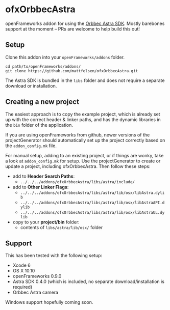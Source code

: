 # ofxOrbbecAstra

openFrameworks addon for using the [Orbbec Astra SDK](https://orbbec3d.com/develop/). Mostly barebones support at the moment – PRs are welcome to help build this out!

## Setup

Clone this addon into your `openFrameworks/addons` folder.

```
cd path/to/openFrameworks/addons/
git clone https://github.com/mattfelsen/ofxOrbbecAstra.git
```

The Astra SDK is bundled in the `libs` folder and does not require a separate download or installation.

## Creating a new project

The easiest approach is to copy the example project, which is already set up with the correct header & linker paths, and has the dynamic libraries in the `bin` folder of the application.

If you are using openFrameworks from github, newer versions of the projectGenerator should automatically set up the project correctly based on the `addon_config.mk` file.

For manual setup, adding to an existing project, or if things are wonky, take a look at `addon_config.mk` for setup. Use the projectGenerator to create or update a project, including ofxOrbbecAstra. Then follow these steps:

- add to **Header Search Paths**:
  - `../../../addons/ofxOrbbecAstra/libs/astra/include/`
- add to **Other Linker Flags**:
  - `../../../addons/ofxOrbbecAstra/libs/astra/lib/osx/libAstra.dylib`
  - `../../../addons/ofxOrbbecAstra/libs/astra/lib/osx/libAstraAPI.dylib`
  - `../../../addons/ofxOrbbecAstra/libs/astra/lib/osx/libAstraUL.dylib`
- copy to your **project/bin** folder:
  - contents of `libs/astra/lib/osx/` folder

## Support

This has been tested with the following setup:

- Xcode 6
- OS X 10.10
- openFrameworks 0.9.0
- Astra SDK 0.4.0 (which is included, no separate download/installation is required)
- Orbbec Astra camera

Windows support hopefully coming soon.